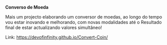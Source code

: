 **Converso de Moeda**

Mais um projecto elaborando um conversor de moedas, ao longo do tempo vou estar inovando e melhorando, com novas modalidades até o Resultado final de estar actualizando valores simultâneo!

Link: https://devofinfinity.github.io/Convert-Coin/
